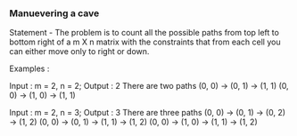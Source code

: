 ### Manuevering a cave

Statement - The problem is to count all the possible paths from top left to bottom right of a m X n matrix with the 
constraints that from each cell you can either move only to right or down.

Examples : 

Input :  m = 2, n = 2;
Output : 2
There are two paths
(0, 0) -> (0, 1) -> (1, 1)
(0, 0) -> (1, 0) -> (1, 1)

Input :  m = 2, n = 3;
Output : 3
There are three paths
(0, 0) -> (0, 1) -> (0, 2) -> (1, 2)
(0, 0) -> (0, 1) -> (1, 1) -> (1, 2)
(0, 0) -> (1, 0) -> (1, 1) -> (1, 2)
